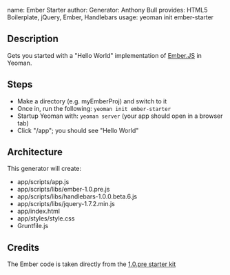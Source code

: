 name:     Ember Starter
author:   Generator: Anthony Bull 
provides: HTML5 Boilerplate, jQuery, Ember, Handlebars 
usage:    yeoman init ember-starter

## Description 
 
Gets you started with a "Hello World" implementation of 
[Ember.JS](http://emberjs.com/) in Yeoman.

## Steps 

- Make a directory (e.g. myEmberProj) and switch to it
- Once in, run the following: `yeoman init ember-starter`
- Startup Yeoman with: `yeoman server` (your app should open in a browser tab)
- Click "/app"; you should see "Hello World" 

## Architecture 

This generator will create:

- app/scripts/app.js
- app/scripts/libs/ember-1.0.pre.js
- app/scripts/libs/handlebars-1.0.0.beta.6.js
- app/scripts/libs/jquery-1.7.2.min.js
- app/index.html
- app/styles/style.css
- Gruntfile.js

## Credits

The Ember code is taken directly from the [1.0.pre starter kit](https://github.com/downloads/emberjs/starter-kit/starter-kit.1.0.pre.zip)
